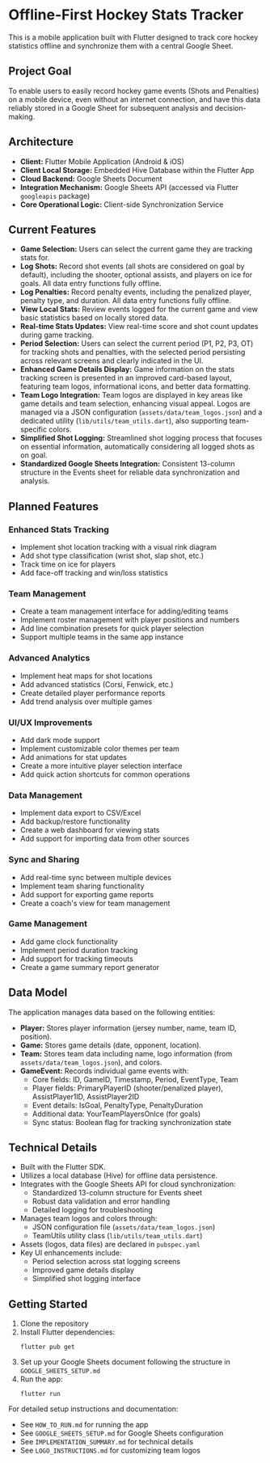 # Offline-First Hockey Stats Tracker

This is a mobile application built with Flutter designed to track core hockey statistics offline and synchronize them with a central Google Sheet.

## Project Goal

To enable users to easily record hockey game events (Shots and Penalties) on a mobile device, even without an internet connection, and have this data reliably stored in a Google Sheet for subsequent analysis and decision-making.

## Architecture

*   **Client:** Flutter Mobile Application (Android & iOS)
*   **Client Local Storage:** Embedded Hive Database within the Flutter App
*   **Cloud Backend:** Google Sheets Document
*   **Integration Mechanism:** Google Sheets API (accessed via Flutter `googleapis` package)
*   **Core Operational Logic:** Client-side Synchronization Service

## Current Features

*   **Game Selection:** Users can select the current game they are tracking stats for.
*   **Log Shots:** Record shot events (all shots are considered on goal by default), including the shooter, optional assists, and players on ice for goals. All data entry functions fully offline.
*   **Log Penalties:** Record penalty events, including the penalized player, penalty type, and duration. All data entry functions fully offline.
*   **View Local Stats:** Review events logged for the current game and view basic statistics based on locally stored data.
*   **Real-time Stats Updates:** View real-time score and shot count updates during game tracking.
*   **Period Selection:** Users can select the current period (P1, P2, P3, OT) for tracking shots and penalties, with the selected period persisting across relevant screens and clearly indicated in the UI.
*   **Enhanced Game Details Display:** Game information on the stats tracking screen is presented in an improved card-based layout, featuring team logos, informational icons, and better data formatting.
*   **Team Logo Integration:** Team logos are displayed in key areas like game details and team selection, enhancing visual appeal. Logos are managed via a JSON configuration (`assets/data/team_logos.json`) and a dedicated utility (`lib/utils/team_utils.dart`), also supporting team-specific colors.
*   **Simplified Shot Logging:** Streamlined shot logging process that focuses on essential information, automatically considering all logged shots as on goal.
*   **Standardized Google Sheets Integration:** Consistent 13-column structure in the Events sheet for reliable data synchronization and analysis.

## Planned Features

### Enhanced Stats Tracking
*   Implement shot location tracking with a visual rink diagram
*   Add shot type classification (wrist shot, slap shot, etc.)
*   Track time on ice for players
*   Add face-off tracking and win/loss statistics

### Team Management
*   Create a team management interface for adding/editing teams
*   Implement roster management with player positions and numbers
*   Add line combination presets for quick player selection
*   Support multiple teams in the same app instance

### Advanced Analytics
*   Implement heat maps for shot locations
*   Add advanced statistics (Corsi, Fenwick, etc.)
*   Create detailed player performance reports
*   Add trend analysis over multiple games

### UI/UX Improvements
*   Add dark mode support
*   Implement customizable color themes per team
*   Add animations for stat updates
*   Create a more intuitive player selection interface
*   Add quick action shortcuts for common operations

### Data Management
*   Implement data export to CSV/Excel
*   Add backup/restore functionality
*   Create a web dashboard for viewing stats
*   Add support for importing data from other sources

### Sync and Sharing
*   Add real-time sync between multiple devices
*   Implement team sharing functionality
*   Add support for exporting game reports
*   Create a coach's view for team management

### Game Management
*   Add game clock functionality
*   Implement period duration tracking
*   Add support for tracking timeouts
*   Create a game summary report generator

## Data Model

The application manages data based on the following entities:

*   **Player:** Stores player information (jersey number, name, team ID, position).
*   **Game:** Stores game details (date, opponent, location).
*   **Team:** Stores team data including name, logo information (from `assets/data/team_logos.json`), and colors.
*   **GameEvent:** Records individual game events with:
    - Core fields: ID, GameID, Timestamp, Period, EventType, Team
    - Player fields: PrimaryPlayerID (shooter/penalized player), AssistPlayer1ID, AssistPlayer2ID
    - Event details: IsGoal, PenaltyType, PenaltyDuration
    - Additional data: YourTeamPlayersOnIce (for goals)
    - Sync status: Boolean flag for tracking synchronization state

## Technical Details

*   Built with the Flutter SDK.
*   Utilizes a local database (Hive) for offline data persistence.
*   Integrates with the Google Sheets API for cloud synchronization:
    - Standardized 13-column structure for Events sheet
    - Robust data validation and error handling
    - Detailed logging for troubleshooting
*   Manages team logos and colors through:
    - JSON configuration file (`assets/data/team_logos.json`)
    - TeamUtils utility class (`lib/utils/team_utils.dart`)
*   Assets (logos, data files) are declared in `pubspec.yaml`
*   Key UI enhancements include:
    - Period selection across stat logging screens
    - Improved game details display
    - Simplified shot logging interface

## Getting Started

1. Clone the repository
2. Install Flutter dependencies:
   ```
   flutter pub get
   ```
3. Set up your Google Sheets document following the structure in `GOOGLE_SHEETS_SETUP.md`
4. Run the app:
   ```
   flutter run
   ```

For detailed setup instructions and documentation:
- See `HOW_TO_RUN.md` for running the app
- See `GOOGLE_SHEETS_SETUP.md` for Google Sheets configuration
- See `IMPLEMENTATION_SUMMARY.md` for technical details
- See `LOGO_INSTRUCTIONS.md` for customizing team logos
